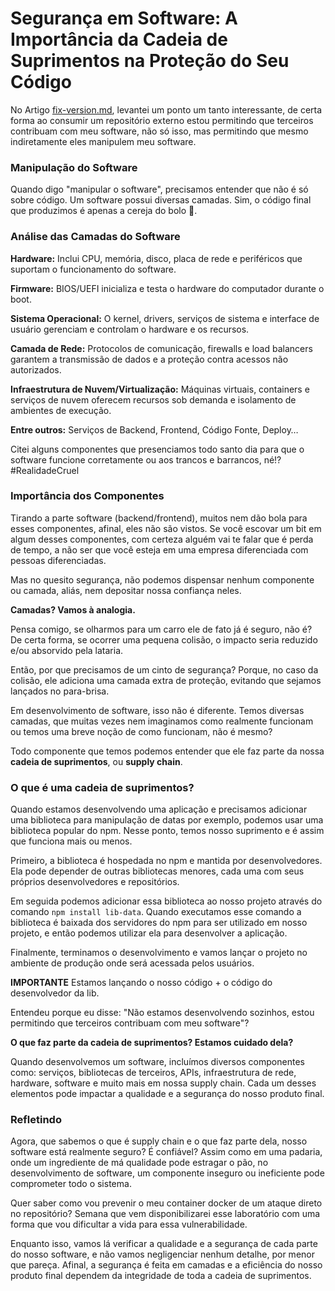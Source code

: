 # Segurança em Software: A Importância da Cadeia de Suprimentos na Proteção do Seu Código

No Artigo [fix-version.md](../../fix-version/fix-version.md), levantei um ponto um tanto interessante, de certa forma ao consumir um repositório externo estou permitindo que terceiros contribuam com meu software, não só isso, mas permitindo que mesmo indiretamente eles manipulem meu software.

### Manipulação do Software

Quando digo "manipular o software", precisamos entender que não é só sobre código. Um software possui diversas camadas. Sim, o código final que produzimos é apenas a cereja do bolo 🎂.

### Análise das Camadas do Software

**Hardware:** Inclui CPU, memória, disco, placa de rede e periféricos que suportam o funcionamento do software.

**Firmware:** BIOS/UEFI inicializa e testa o hardware do computador durante o boot.

**Sistema Operacional:** O kernel, drivers, serviços de sistema e interface de usuário gerenciam e controlam o hardware e os recursos.

**Camada de Rede:** Protocolos de comunicação, firewalls e load balancers garantem a transmissão de dados e a proteção contra acessos não autorizados.

**Infraestrutura de Nuvem/Virtualização:** Máquinas virtuais, containers e serviços de nuvem oferecem recursos sob demanda e isolamento de ambientes de execução.

**Entre outros:** Serviços de Backend, Frontend, Código Fonte, Deploy…

Citei alguns componentes que presenciamos todo santo dia para que o software funcione corretamente ou aos trancos e barrancos, né!? #RealidadeCruel

### Importância dos Componentes

Tirando a parte software (backend/frontend), muitos nem dão bola para esses componentes, afinal, eles não são vistos. Se você escovar um bit em algum desses componentes, com certeza alguém vai te falar que é perda de tempo, a não ser que você esteja em uma empresa diferenciada com pessoas diferenciadas.

Mas no quesito segurança, não podemos dispensar nenhum componente ou camada, aliás, nem depositar nossa confiança neles.

**Camadas? Vamos à analogia.**

Pensa comigo, se olharmos para um carro ele de fato já é seguro, não é? De certa forma, se ocorrer uma pequena colisão, o impacto seria reduzido e/ou absorvido pela lataria.

Então, por que precisamos de um cinto de segurança? Porque, no caso da colisão, ele adiciona uma camada extra de proteção, evitando que sejamos lançados no para-brisa.

Em desenvolvimento de software, isso não é diferente. Temos diversas camadas, que muitas vezes nem imaginamos como realmente funcionam ou temos uma breve noção de como funcionam, não é mesmo?

Todo componente que temos podemos entender que ele faz parte da nossa **cadeia de suprimentos**, ou **supply chain**.

### O que é uma cadeia de suprimentos?

Quando estamos desenvolvendo uma aplicação e precisamos adicionar uma biblioteca para manipulação de datas por exemplo, podemos usar uma biblioteca popular do npm. Nesse ponto, temos nosso suprimento e é assim que funciona mais ou menos.

Primeiro, a biblioteca é hospedada no npm e mantida por desenvolvedores. Ela pode depender de outras bibliotecas menores, cada uma com seus próprios desenvolvedores e repositórios. 

Em seguida podemos adicionar essa biblioteca ao nosso projeto através do comando `npm install lib-data`. Quando executamos esse comando a biblioteca é baixada dos servidores do npm para ser utilizado em nosso projeto, e então podemos utilizar ela para desenvolver a aplicação. 

Finalmente, terminamos o desenvolvimento e vamos lançar o projeto no ambiente de produção onde será acessada pelos usuários. 

**IMPORTANTE** Estamos lançando o nosso código + o código do desenvolvedor da lib. 

Entendeu porque eu disse: "Não estamos desenvolvendo sozinhos, estou permitindo que terceiros contribuam com meu software"?

**O que faz parte da cadeia de suprimentos? Estamos cuidado dela?**

Quando desenvolvemos um software, incluímos diversos componentes como: serviços, bibliotecas de terceiros, APIs, infraestrutura de rede, hardware, software e muito mais em nossa supply chain. Cada um desses elementos pode impactar a qualidade e a segurança do nosso produto final.

### Refletindo

Agora, que sabemos o que é supply chain e o que faz parte dela, nosso software está realmente seguro? É confiável? Assim como em uma padaria, onde um ingrediente de má qualidade pode estragar o pão, no desenvolvimento de software, um componente inseguro ou ineficiente pode comprometer todo o sistema.

Quer saber como vou prevenir o meu container docker de um ataque direto no repositório? Semana que vem disponibilizarei esse laboratório com uma forma que vou dificultar a vida para essa vulnerabilidade.

Enquanto isso, vamos lá verificar a qualidade e a segurança de cada parte do nosso software, e não vamos negligenciar nenhum detalhe, por menor que pareça. Afinal, a segurança é feita em camadas e a eficiência do nosso produto final dependem da integridade de toda a cadeia de suprimentos.

